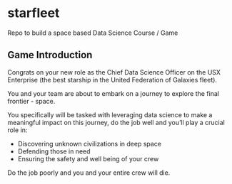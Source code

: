 # starfleet
Repo to build a space based Data Science Course / Game

## Game Introduction
Congrats on your new role as the Chief Data Science Officer on the USX Enterprise (the best starship in the United Federation of Galaxies fleet).

You and your team are about to embark on a journey to explore the final frontier - space.

You specifically will be tasked with leveraging data science to make a meaningful impact on this journey, do the job well and you’ll play a crucial role in:

- Discovering unknown civilizations in deep space
- Defending those in need
- Ensuring the safety and well being of your crew

Do the job poorly and you and your entire crew will die.